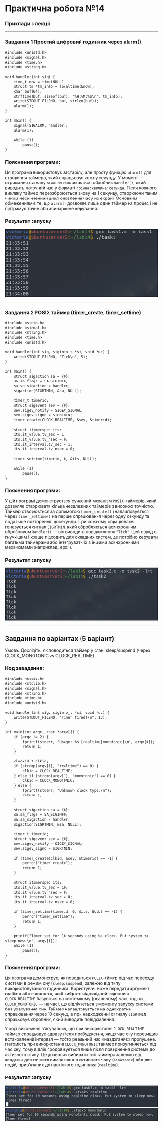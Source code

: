 # Практична робота №14
### Приклади з лекції 
---

### Завдання 1  Простий цифровий годинник через alarm()
```
#include <unistd.h>
#include <signal.h>
#include <time.h>
#include <string.h>

void handler(int sig) {
    time_t now = time(NULL);
    struct tm *tm_info = localtime(&now);
    char buf[64];
    strftime(buf, sizeof(buf), "%H:%M:%S\n", tm_info);
    write(STDOUT_FILENO, buf, strlen(buf));
    alarm(1); 
}

int main() {
    signal(SIGALRM, handler); 
    alarm(1);

    while (1)
        pause();
}
```

### Пояснення програми:
Ця програма використовує застарілу, але просту функцію `alarm()` для створення таймера, який спрацьовує кожну секунду. У момент отримання сигналу `SIGALRM` викликається обробник `handler()`, який виводить поточний час у форматі `година:хвилина:секунда`. Після кожного виклику таймер переозброюється знову на 1 секунду, створюючи таким чином нескінченний цикл оновлення часу на екрані. Основним обмеженням є те, що `alarm()` дозволяє лише один таймер на процес і не підтримує точне або асинхронне керування.

### Результат запуску
![task](https://github.com/tori-dn/ASPZ/blob/main/%D0%9F%D1%80%D0%B0%D0%BA%D1%82%D0%B8%D1%87%D0%BD%D0%B0%2014/folder%20with%20png/task1.png)

---
### Завдання 2 POSIX таймер (timer_create, timer_settime)
```
#include <stdio.h>
#include <signal.h>
#include <string.h>
#include <time.h>
#include <unistd.h>

void handler(int sig, siginfo_t *si, void *uc) {
    write(STDOUT_FILENO, "Tick\n", 5);
}

int main() {
    struct sigaction sa = {0};
    sa.sa_flags = SA_SIGINFO;
    sa.sa_sigaction = handler;
    sigaction(SIGRTMIN, &sa, NULL);

    timer_t timerid;
    struct sigevent sev = {0};
    sev.sigev_notify = SIGEV_SIGNAL;
    sev.sigev_signo = SIGRTMIN;
    timer_create(CLOCK_REALTIME, &sev, &timerid);

    struct itimerspec its;
    its.it_value.tv_sec = 1;
    its.it_value.tv_nsec = 0;
    its.it_interval.tv_sec = 1;
    its.it_interval.tv_nsec = 0;

    timer_settime(timerid, 0, &its, NULL);

    while (1)
        pause();
}
```

### Пояснення програми:
У цій програмі демонструється сучасний механізм `POSIX`-таймерів, який дозволяє створювати кілька незалежних таймерів з високою точністю. Таймер створюється за допомогою `timer_create()` і налаштовується через `timer_settime()` на перше спрацювання через одну секунду та подальше повторення щосекунди. При кожному спрацюванні генерується сигнал `SIGRTMIN`, який обробляється асинхронним обробником `handler()` — він виводить повідомлення `"Tick"`. Цей підхід є гнучкішим і краще підходить для складних систем, де потрібно керувати багатьма таймерами або інтегрувати їх з іншими асинхронними механізмами (наприклад, epoll).

### Результат запуску
![task](https://github.com/tori-dn/ASPZ/blob/main/%D0%9F%D1%80%D0%B0%D0%BA%D1%82%D0%B8%D1%87%D0%BD%D0%B0%2014/folder%20with%20png/task2.png)

---

## Завдання по варіантах (5 варіант)
Умова: Дослідіть, як поводиться таймер у стані sleep/suspend (через CLOCK_MONOTONIC vs CLOCK_REALTIME).

### Код завадання:
```
#include <stdio.h>
#include <stdlib.h>
#include <signal.h>
#include <string.h>
#include <time.h>
#include <unistd.h>

void handler(int sig, siginfo_t *si, void *uc) {
    write(STDOUT_FILENO, "Timer fired!\n", 13);
}

int main(int argc, char *argv[]) {
    if (argc != 2) {
        fprintf(stderr, "Usage: %s [realtime|monotonic]\n", argv[0]);
        return 1;
    }

    clockid_t clkid;
    if (strcmp(argv[1], "realtime") == 0) {
        clkid = CLOCK_REALTIME;
    } else if (strcmp(argv[1], "monotonic") == 0) {
        clkid = CLOCK_MONOTONIC;
    } else {
        fprintf(stderr, "Unknown clock type.\n");
        return 1;
    }

    struct sigaction sa = {0};
    sa.sa_flags = SA_SIGINFO;
    sa.sa_sigaction = handler;
    sigaction(SIGRTMIN, &sa, NULL);

    timer_t timerid;
    struct sigevent sev = {0};
    sev.sigev_notify = SIGEV_SIGNAL;
    sev.sigev_signo = SIGRTMIN;

    if (timer_create(clkid, &sev, &timerid) == -1) {
        perror("timer_create");
        return 1;
    }

    struct itimerspec its;
    its.it_value.tv_sec = 10;
    its.it_value.tv_nsec = 0;
    its.it_interval.tv_sec = 0;
    its.it_interval.tv_nsec = 0;

    if (timer_settime(timerid, 0, &its, NULL) == -1) {
        perror("timer_settime");
        return 1;
    }

    printf("Timer set for 10 seconds using %s clock. Put system to sleep now.\n", argv[1]);
    while (1)
        pause();
}
```

### Пояснення програми:
Ця програма демонструє, як поводиться `POSIX`-тймер під час переходу системи в режим сну (`sleep/suspend`), залежно від типу використовуваного годинника. Користувач може передати аргумент realtime або monotonic, щоб вибрати відповідний годинник: `CLOCK_REALTIME` базується на системному (реальному) часі, тоді як `CLOCK_MONOTONIC` — на часі, що відлічується з моменту запуску системи без урахування сну. Таймер налаштовується на однократне спрацювання через 10 секунд, а при надходженні сигналу `SIGRTMIN` спрацьовує обробник, який виводить повідомлення.

У ході виконання з’ясувалося, що при використанні `CLOCK_REALTIME` таймер спрацьовує одразу після пробудження, якщо час сну перевищив встановлений інтервал — тобто реальний час «наздоганяє» пропущене. Натомість при використанні `CLOCK_MONOTONIC` таймер призупиняється під час сну, тому відлік продовжується лише після повернення системи до активного стану. Це дозволяє вибирати тип таймера залежно від завдань: для точного вимірювання активного часу (`monotonic`) або для подій, прив’язаних до настінного годинника (`realtime`).

### Результат запуску
![task](https://github.com/tori-dn/ASPZ/blob/main/%D0%9F%D1%80%D0%B0%D0%BA%D1%82%D0%B8%D1%87%D0%BD%D0%B0%2014/folder%20with%20png/task_for_variant5_1.png)
![task](https://github.com/tori-dn/ASPZ/blob/main/%D0%9F%D1%80%D0%B0%D0%BA%D1%82%D0%B8%D1%87%D0%BD%D0%B0%2014/folder%20with%20png/task_for_variant5_2.png)
